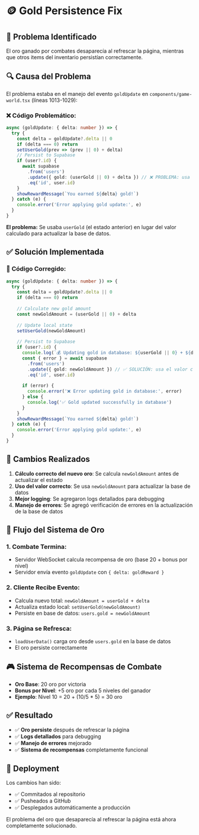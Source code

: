 # 🪙 Gold Persistence Fix

## 🐛 **Problema Identificado**

El oro ganado por combates desaparecía al refrescar la página, mientras que otros items del inventario persistían correctamente.

## 🔍 **Causa del Problema**

El problema estaba en el manejo del evento `goldUpdate` en `components/game-world.tsx` (líneas 1013-1029):

### ❌ **Código Problemático:**
```typescript
async (goldUpdate: { delta: number }) => {
  try {
    const delta = goldUpdate?.delta || 0
    if (delta === 0) return
    setUserGold(prev => (prev || 0) + delta)
    // Persist to Supabase
    if (user?.id) {
      await supabase
        .from('users')
        .update({ gold: (userGold || 0) + delta }) // ❌ PROBLEMA: usa userGold anterior
        .eq('id', user.id)
    }
    showRewardMessage(`You earned ${delta} gold!`)
  } catch (e) {
    console.error('Error applying gold update:', e)
  }
}
```

**El problema:** Se usaba `userGold` (el estado anterior) en lugar del valor calculado para actualizar la base de datos.

## ✅ **Solución Implementada**

### 🔧 **Código Corregido:**
```typescript
async (goldUpdate: { delta: number }) => {
  try {
    const delta = goldUpdate?.delta || 0
    if (delta === 0) return
    
    // Calculate new gold amount
    const newGoldAmount = (userGold || 0) + delta
    
    // Update local state
    setUserGold(newGoldAmount)
    
    // Persist to Supabase
    if (user?.id) {
      console.log(`💰 Updating gold in database: ${userGold || 0} + ${delta} = ${newGoldAmount}`)
      const { error } = await supabase
        .from('users')
        .update({ gold: newGoldAmount }) // ✅ SOLUCIÓN: usa el valor calculado
        .eq('id', user.id)
      
      if (error) {
        console.error('❌ Error updating gold in database:', error)
      } else {
        console.log('✅ Gold updated successfully in database')
      }
    }
    showRewardMessage(`You earned ${delta} gold!`)
  } catch (e) {
    console.error('Error applying gold update:', e)
  }
}
```

## 🎯 **Cambios Realizados**

1. **Cálculo correcto del nuevo oro**: Se calcula `newGoldAmount` antes de actualizar el estado
2. **Uso del valor correcto**: Se usa `newGoldAmount` para actualizar la base de datos
3. **Mejor logging**: Se agregaron logs detallados para debugging
4. **Manejo de errores**: Se agregó verificación de errores en la actualización de la base de datos

## 🧪 **Flujo del Sistema de Oro**

### **1. Combate Termina:**
- Servidor WebSocket calcula recompensa de oro (base 20 + bonus por nivel)
- Servidor envía evento `goldUpdate` con `{ delta: goldReward }`

### **2. Cliente Recibe Evento:**
- Calcula nuevo total: `newGoldAmount = userGold + delta`
- Actualiza estado local: `setUserGold(newGoldAmount)`
- Persiste en base de datos: `users.gold = newGoldAmount`

### **3. Página se Refresca:**
- `loadUserData()` carga oro desde `users.gold` en la base de datos
- El oro persiste correctamente

## 🎮 **Sistema de Recompensas de Combate**

- **Oro Base**: 20 oro por victoria
- **Bonus por Nivel**: +5 oro por cada 5 niveles del ganador
- **Ejemplo**: Nivel 10 = 20 + (10/5 * 5) = 30 oro

## ✅ **Resultado**

- ✅ **Oro persiste** después de refrescar la página
- ✅ **Logs detallados** para debugging
- ✅ **Manejo de errores** mejorado
- ✅ **Sistema de recompensas** completamente funcional

## 🚀 **Deployment**

Los cambios han sido:
- ✅ Commitados al repositorio
- ✅ Pusheados a GitHub
- ✅ Desplegados automáticamente a producción

El problema del oro que desaparecía al refrescar la página está ahora completamente solucionado.
